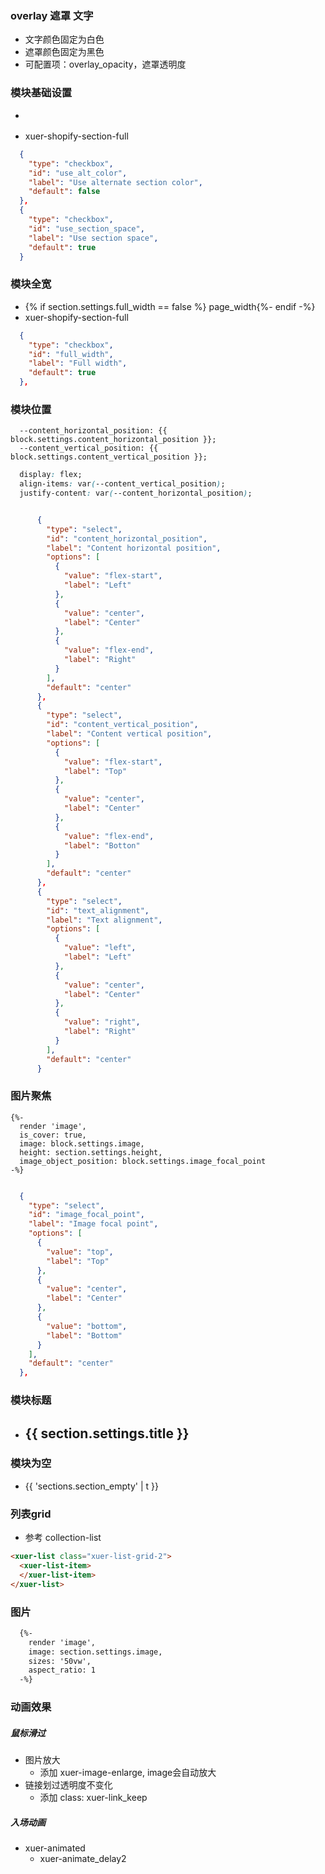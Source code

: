 ### overlay 遮罩 文字
  - 文字颜色固定为白色
  - 遮罩颜色固定为黑色
  - 可配置项：overlay_opacity，遮罩透明度

### 模块基础设置
  - <div class="ligo-list xuer-shopify-section {% if section.settings.use_section_space %} use_section_space{%- endif -%} {% if section.settings.use_alt_color %} use_alt_color{%- endif -%}">
  - xuer-shopify-section-full
  ```json
    {
      "type": "checkbox",
      "id": "use_alt_color",
      "label": "Use alternate section color",
      "default": false
    },
    {
      "type": "checkbox",
      "id": "use_section_space",
      "label": "Use section space",
      "default": true
    }
  ```
### 模块全宽
  - {% if section.settings.full_width == false %} page_width{%- endif -%} 
  - xuer-shopify-section-full
  ```json
    {
      "type": "checkbox",
      "id": "full_width",
      "label": "Full width",
      "default": true
    },
  ```
### 模块位置
  ```
    --content_horizontal_position: {{ block.settings.content_horizontal_position }};
    --content_vertical_position: {{ block.settings.content_vertical_position }};
  ```
  ```css
    display: flex;
    align-items: var(--content_vertical_position);
    justify-content: var(--content_horizontal_position);
  ```
  ```json

        {
          "type": "select",
          "id": "content_horizontal_position",
          "label": "Content horizontal position",
          "options": [
            {
              "value": "flex-start",
              "label": "Left"
            },
            {
              "value": "center",
              "label": "Center"
            },
            {
              "value": "flex-end",
              "label": "Right"
            }
          ],
          "default": "center"
        },
        {
          "type": "select",
          "id": "content_vertical_position",
          "label": "Content vertical position",
          "options": [
            {
              "value": "flex-start",
              "label": "Top"
            },
            {
              "value": "center",
              "label": "Center"
            },
            {
              "value": "flex-end",
              "label": "Botton"
            }
          ],
          "default": "center"
        },
        {
          "type": "select",
          "id": "text_alignment",
          "label": "Text alignment",
          "options": [
            {
              "value": "left",
              "label": "Left"
            },
            {
              "value": "center",
              "label": "Center"
            },
            {
              "value": "right",
              "label": "Right"
            }
          ],
          "default": "center"
        }
  ```
### 图片聚焦
  ```
  {%- 
    render 'image', 
    is_cover: true,
    image: block.settings.image,
    height: section.settings.height,
    image_object_position: block.settings.image_focal_point
  -%}
  ```
  ```json
  
    {
      "type": "select",
      "id": "image_focal_point",
      "label": "Image focal point",
      "options": [
        {
          "value": "top",
          "label": "Top"
        },
        {
          "value": "center",
          "label": "Center"
        },
        {
          "value": "bottom",
          "label": "Bottom"
        }
      ],
      "default": "center"
    },
  ```
### 模块标题
  - <h2 class="xuer-h2 xuer-section-title">{{ section.settings.title }}</h2>
### 模块为空
  - <p class="xuer-section-empty">{{ 'sections.section_empty' | t }}</p>

### 列表grid
  - 参考 collection-list
  ``` html
  <xuer-list class="xuer-list-grid-2">
    <xuer-list-item>
    </xuer-list-item>
  </xuer-list>
  ```
### 图片
``` html
  {%- 
    render 'image', 
    image: section.settings.image,
    sizes: '50vw',
    aspect_ratio: 1
  -%}
```
### 动画效果

##### 鼠标滑过
  - 图片放大
    - 添加 xuer-image-enlarge, image会自动放大
  - 链接划过透明度不变化
    - 添加 class: xuer-link_keep

##### 入场动画
  - xuer-animated
    - xuer-animate_delay2
